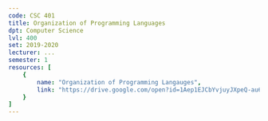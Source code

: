 ```yaml
---
code: CSC 401
title: Organization of Programming Languages
dpt: Computer Science
lvl: 400
set: 2019-2020
lecturer: ...
semester: 1
resources: [
    {
        name: "Organization of Programming Langauges",
        link: "https://drive.google.com/open?id=1Aep1EJCbYvjuyJXpeQ-au6tG8tYJui21"
    }
]
---
```

